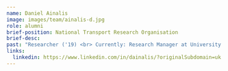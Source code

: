 ```yaml
---
name: Daniel Ainalis
image: images/team/ainalis-d.jpg
role: alumni
brief-position: National Transport Research Organisation 
brief-desc: 
past: "Researcher ('19) <br> Currently: Research Manager at University of Cambridge"
links:
  linkedin: https://www.linkedin.com/in/dainalis/?originalSubdomain=uk
---
```


